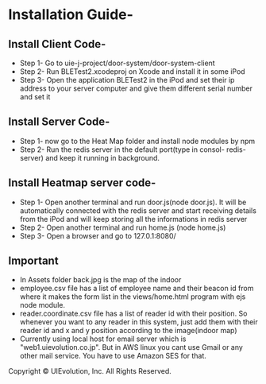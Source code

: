 Installation Guide- 
===================

**Install Client Code-**
------------------------

* Step 1-  Go to  uie-j-project/door-system/door-system-client
* Step 2- Run BLETest2.xcodeproj on Xcode and install it in some iPod
* Step 3- Open the application BLETest2 in the iPod and set their ip address to your server computer and give them different serial number and set it

**Install Server Code-**
------------------------

* Step 1- now go to the Heat Map folder and install node modules by npm
* Step 2- Run the redis server in the default port(type in consol- redis-server) and keep it running in background.

**Install Heatmap server code-**
--------------------------------

* Step 1- Open another terminal and run door.js(node door.js).
It will be automatically connected with the redis server and start receiving details from the iPod and will keep storing all the informations in redis server
* Step 2- Open another terminal and run home.js (node home.js)
* Step 3- Open a browser and go to 127.0.1:8080/

**Important**
--------------

* In Assets folder back.jpg is the map of the indoor
* employee.csv file has a list of employee name and their beacon id from where it makes the form list in the views/home.html program with ejs node module.
* reader.coordinate.csv file has a list of reader id with their position. So whenever you want to any reader in this system, just add them with their reader id and x and y position according to the image(indoor map)
* Currently using local host for email server which is "web1.uievolution.co.jp". But in AWS linux you cant use Gmail or any other mail service. You have to use Amazon SES for that.



Copyright © UIEvolution, Inc. All Rights Reserved.